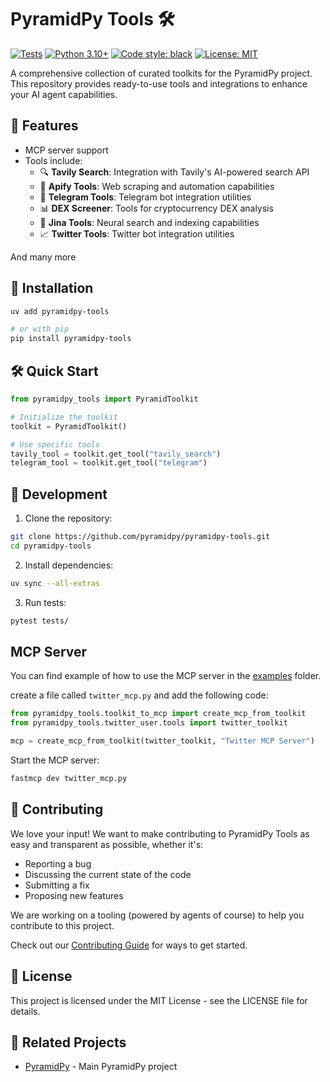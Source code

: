 # PyramidPy Tools 🛠️

[![Tests](https://github.com/pyramidpy/pyramidpy-tools/actions/workflows/test.yml/badge.svg)](https://github.com/pyramidpy/pyramidpy-tools/actions/workflows/test.yml)
[![Python 3.10+](https://img.shields.io/badge/python-3.10+-blue.svg)](https://www.python.org/downloads/)
[![Code style: black](https://img.shields.io/badge/code%20style-black-000000.svg)](https://github.com/psf/black)
[![License: MIT](https://img.shields.io/badge/License-MIT-yellow.svg)](https://opensource.org/licenses/MIT)

A comprehensive collection of curated toolkits for the PyramidPy project.
This repository provides ready-to-use tools and integrations to enhance your AI agent capabilities.

## 🌟 Features

- MCP server support
- Tools include:
  - 🔍 **Tavily Search**: Integration with Tavily's AI-powered search API
  - 🤖 **Apify Tools**: Web scraping and automation capabilities
  - 💬 **Telegram Tools**: Telegram bot integration utilities
  - 📊 **DEX Screener**: Tools for cryptocurrency DEX analysis
  - 🎯 **Jina Tools**: Neural search and indexing capabilities
  - 📈 **Twitter Tools**: Twitter bot integration utilities

And many more

## 🚀 Installation

```bash
uv add pyramidpy-tools

# or with pip
pip install pyramidpy-tools
```

## 🛠️ Quick Start

```python
from pyramidpy_tools import PyramidToolkit

# Initialize the toolkit
toolkit = PyramidToolkit()

# Use specific tools
tavily_tool = toolkit.get_tool("tavily_search")
telegram_tool = toolkit.get_tool("telegram")
```

## 🔧 Development

1. Clone the repository:
```bash
git clone https://github.com/pyramidpy/pyramidpy-tools.git
cd pyramidpy-tools
```

2. Install dependencies:
```bash
uv sync --all-extras
```

3. Run tests:
```bash
pytest tests/
```

## MCP Server

You can find example of how to use the MCP server in the [examples](examples) folder.

create a file called `twitter_mcp.py` and add the following code:

```python
from pyramidpy_tools.toolkit_to_mcp import create_mcp_from_toolkit
from pyramidpy_tools.twitter_user.tools import twitter_toolkit

mcp = create_mcp_from_toolkit(twitter_toolkit, "Twitter MCP Server")
```

Start the MCP server:

```bash
fastmcp dev twitter_mcp.py

```



## 🤝 Contributing

We love your input! We want to make contributing to PyramidPy Tools as easy and transparent as possible, whether it's:

- Reporting a bug
- Discussing the current state of the code
- Submitting a fix
- Proposing new features

We are working on a tooling (powered by agents of course) to help you contribute to this project.

Check out our [Contributing Guide](CONTRIBUTING.md) for ways to get started.

## 📝 License

This project is licensed under the MIT License - see the LICENSE file for details.

## 🔗 Related Projects

- [PyramidPy](https://github.com/pyramidpy/PyramidPy) - Main PyramidPy project
